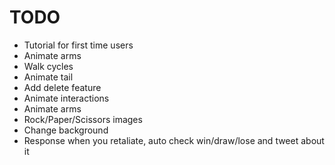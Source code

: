 TODO
====

* Tutorial for first time users
* Animate arms
* Walk cycles
* Animate tail
* Add delete feature
* Animate interactions
* Animate arms
* Rock/Paper/Scissors images
* Change background
* Response when you retaliate, auto check win/draw/lose and tweet about it